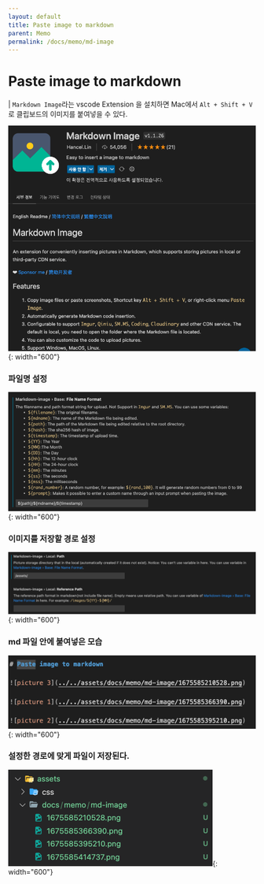 ```yaml
---
layout: default
title: Paste image to markdown
parent: Memo
permalink: /docs/memo/md-image
---
```


# Paste image to markdown

| `Markdown Image`라는 vscode Extension 을 설치하면 Mac에서 `Alt + Shift + V` 로 클립보드의 이미지를 붙여넣을 수 있다.

![picture 3](../../assets/docs/memo/md-image/1675585210528.png){: width="600"}

### 파일명 설정

![picture 1](../../assets/docs/memo/md-image/1675585366390.png){: width="600"}

### 이미지를 저장할 경로 설정

![picture 2](../../assets/docs/memo/md-image/1675585395210.png){: width="600"}

### md 파일 안에 붙여넣은 모습

![picture 3](../../assets/docs/memo/md-image/1675585414737.png){: width="600"}

### 설정한 경로에 맞게 파일이 저장된다.

![picture 4](../../assets/docs/memo/md-image/1675585422392.png){: width="600"}
